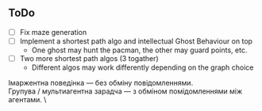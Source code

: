 ## ToDo

- [ ] Fix maze generation
- [ ] Implement a shortest path algo and intellectual Ghost Behaviour on top
  - One ghost may hunt the pacman, the other may guard points, etc.
- [ ] Two more shortest path algos (3 togather)
  - Different algos may work differently depending on the graph choice

Імаржентна поведінка — без обміну повідомленнями. \
Групува / мультиагентна зарадча — з обміном помідомленнями між агентами. \
